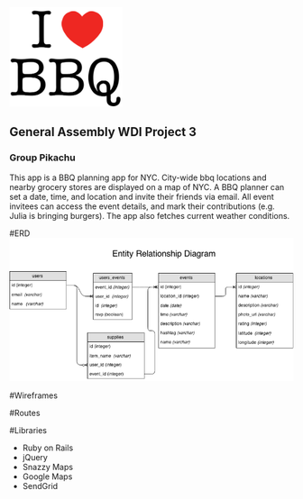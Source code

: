 ![I ♥ BBQ](/docs/logos/vertical-logo-small.png)

## General Assembly WDI Project 3
### Group Pikachu

This app is a BBQ planning app for NYC. City-wide bbq locations and nearby grocery stores are displayed on a map of NYC. A BBQ planner can set a date, time, and location and invite their friends via email. All event invitees can access the event details, and mark their contributions (e.g. Julia is bringing burgers). The app also fetches current weather conditions.


#ERD
![I ♥ BBQ Entity Relationship Diagram](/docs/BBQ-NYC-ERD.png)

#Wireframes


#Routes


#Libraries

- Ruby on Rails
- jQuery
- Snazzy Maps
- Google Maps
- SendGrid
